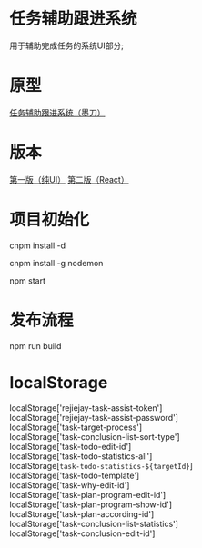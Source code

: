 # 任务辅助跟进系统
用于辅助完成任务的系统UI部分;

# 原型

[任务辅助跟进系统（墨刀）](https://free.modao.cc/app/7ea2223846d8dbc3b853a500f06e4e9bc3e02b5c)

# 版本
[第一版（纯UI）](https://github.com/rejiejay/myweb-task-assist/tree/b42dcbbaf00dd0c204b64934311d68e44d5a7bdf)
[第二版（React）](https://github.com/rejiejay/myweb-task-assist/)

# 项目初始化
cnpm install -d  

cnpm install -g nodemon  

npm start  

# 发布流程
npm run build  

# localStorage

localStorage['rejiejay-task-assist-token']  
localStorage['rejiejay-task-assist-password']  
localStorage['task-target-process']  
localStorage['task-conclusion-list-sort-type']  
localStorage['task-todo-edit-id']  
localStorage['task-todo-statistics-all']  
localStorage[`task-todo-statistics-${targetId}`]  
localStorage['task-todo-template']  
localStorage['task-why-edit-id']  
localStorage['task-plan-program-edit-id']  
localStorage['task-plan-program-show-id']  
localStorage['task-plan-according-id']  
localStorage['task-conclusion-list-statistics']  
localStorage['task-conclusion-edit-id']  
